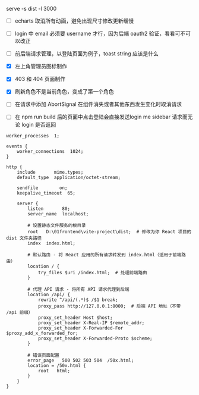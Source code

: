 serve -s dist -l 3000

- [ ] echarts 取消所有动画，避免出现尺寸修改更新缓慢
- [ ] login 中 email 必须要 username 才行，因为后端 oauth2 验证，看看可不可以改正
- [ ] 前后端请求管理，以登陆页面为例子，toast string 应该是什么
- [x] 左上角管理员图标制作
- [x] 403 和 404 页面制作
- [x] 刷新角色不是当前角色，变成了第一个角色
- [ ] 在请求中添加 AbortSignal 在组件消失或者其他东西发生变化时取消请求
- [ ] 在 npm run build 后的页面中点击登陆会直接发送login me sidebar 请求而无论 login 是否返回


```nginx
worker_processes  1;

events {
    worker_connections  1024;
}

http {
    include       mime.types;
    default_type  application/octet-stream;

    sendfile        on;
    keepalive_timeout  65;

    server {
        listen       80;
        server_name  localhost;

        # 设置静态文件服务的根目录
        root   D:\01frontend\vite-project\dist;  # 修改为你 React 项目的 dist 文件夹路径
        index  index.html;

        # 默认路由 - 将 React 应用的所有请求转发到 index.html（适用于前端路由）
        location / {
            try_files $uri /index.html;  # 处理前端路由
        }

        # 代理 API 请求 - 将所有 API 请求代理到后端
        location /api/ {
            rewrite ^/api/(.*)$ /$1 break;
            proxy_pass http://127.0.0.1:8000;  # 后端 API 地址（不带 /api 前缀）
            proxy_set_header Host $host;
            proxy_set_header X-Real-IP $remote_addr;
            proxy_set_header X-Forwarded-For $proxy_add_x_forwarded_for;
            proxy_set_header X-Forwarded-Proto $scheme;
        }

        # 错误页面配置
        error_page   500 502 503 504  /50x.html;
        location = /50x.html {
            root   html;
        }
    }
}
```